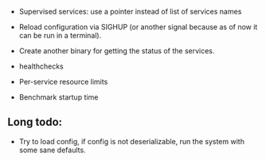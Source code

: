 * Supervised services: use a pointer instead of list of services names

* Reload configuration via SIGHUP (or another signal because as of now it can be run in a terminal).
* Create another binary for getting the status of the services.
* healthchecks
* Per-service resource limits
* Benchmark startup time

## Long todo:
* Try to load config, if config is not deserializable, run the system with some sane defaults.
